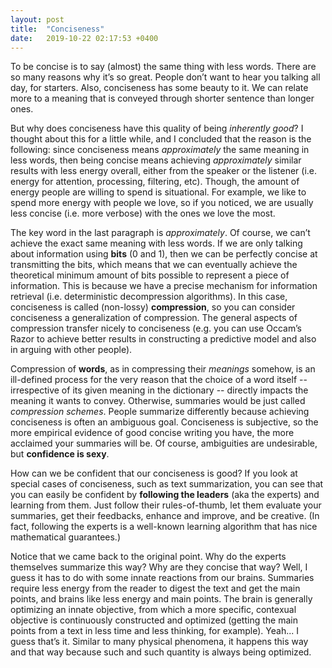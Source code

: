 ```yaml
---
layout: post
title:  "Conciseness"
date:   2019-10-22 02:17:53 +0400
---
```



To be concise is to say (almost) the same thing with less words. There are so many reasons why it’s so great. People don’t want to hear you talking all day, for starters. Also, conciseness has some beauty to it. We can relate more to a meaning that is conveyed through shorter sentence than longer ones.

But why does conciseness have this quality of being *inherently good*? I thought about this for a little while, and I concluded that the reason is the following: since conciseness means *approximately* the same meaning in less words, then being concise means achieving *approximately* similar results with less energy overall, either from the speaker or the listener (i.e. energy for attention, processing, filtering, etc). Though, the amount of energy people are willing to spend is situational. For example, we like to spend more energy with people we love, so if you noticed, we are usually less concise (i.e. more verbose) with the ones we love the most.

The key word in the last paragraph is *approximately*. Of course, we can’t achieve the exact same meaning with less words. If we are only talking about information using **bits** (0 and 1), then we can be perfectly concise at transmitting the bits, which means that we can eventually achieve the theoretical minimum amount of bits possible to represent a piece of information. This is because we have a precise mechanism for information retrieval (i.e. deterministic decompression algorithms). In this case, conciseness is called (non-lossy) **compression**, so you can consider conciseness a generalization of compression. The general aspects of compression transfer nicely to conciseness (e.g. you can use Occam’s Razor to achieve better results in constructing a predictive model and also in arguing with other people).

Compression of **words**, as in compressing their *meanings* somehow, is an ill-defined process for the very reason that the choice of a word itself -- irrespective of its given meaning in the dictionary -- directly impacts the meaning it wants to convey. Otherwise, summaries would be just called *compression schemes*. People summarize differently because achieving conciseness is often an ambiguous goal. Conciseness is subjective, so the more empirical evidence of good concise writing you have, the more acclaimed your summaries will be. Of course, ambiguities are undesirable, but **confidence is sexy**.

How can we be confident that our conciseness is good? If you look at special cases of conciseness, such as text summarization, you can see that you can easily be confident by **following the leaders** (aka the experts) and learning from them. Just follow their rules-of-thumb, let them evaluate your summaries, get their feedbacks, enhance and improve, and be creative. (In fact, following the experts is a well-known learning algorithm that has nice mathematical guarantees.)

Notice that we came back to the original point. Why do the experts themselves summarize this way? Why are they concise that way? Well, I guess it has to do with some innate reactions from our brains. Summaries require less energy from the reader to digest the text and get the main points, and brains like less energy and main points. The brain is generally optimizing an innate objective, from which a more specific, contexual objective is continuously constructed and optimized (getting the main points from a text in less time and less thinking, for example). Yeah... I guess that’s it. Similar to many physical phenomena, it happens this way and that way because such and such quantity is always being optimized.
